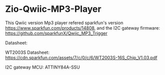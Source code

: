 # Zio-Qwiic-MP3-Player

This Qwiic version Mp3 player refered sparkfun's version https://www.sparkfun.com/products/14808, and the I2C gateway firmware: 
https://github.com/sparkfunX/Qwiic_MP3_Trigger

Datasheet: 

WT2003S Datasheet: https://cdn.sparkfun.com/assets/7/c/0/c/6/WT2003S-16S_Chip_V1.03.pdf

I2C gateway MCU: ATTINY84A-SSU
